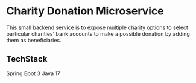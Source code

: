 # Charity Donation Microservice
This small backend service is to expose multiple charity options to select particular charities' bank accounts to make a possible donation by adding them as beneficiaries.

## TechStack
Spring Boot 3
Java 17